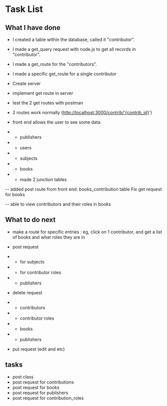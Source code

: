 # Task List

## What I have done

- I created a table within the database, called it "contributor".
- I made a get_query request with node.js to get all records in "contributor".
- I made a get_route for the "contributors".
- I made a specific get_route for a single contributor

- Create server
- implement get route in server
- test the 2 get routes with postman
- 2 routes work normally (<http://localhost:3000/contrib/'{contrib_id}>')

- front end allows the user to see some data.
- - publishers
- - users
- - subjects
- - books
- - made 2 junction tables

-- added post route from front end: books_contribution table
Fix get request for books

-- able to view contributors and their roles in books

## What to do next

- make a route for specific entries : eg, click on 1 contributor, and get a list of books and what roles they are in

- post request
- - for subjects
- - for contributor roles
- - publishers

- delete request
- - contributors
- - contributor roles
- - books
- - publishers
- put request (edit and etc)

## tasks

- post class
- post request for contributions
- post request for books
- post request for publishers
- post request for contribution_roles
